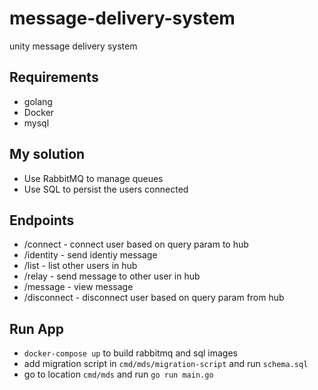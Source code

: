 # message-delivery-system
unity message delivery system

## Requirements
- golang
- Docker
- mysql

## My solution
- Use RabbitMQ to manage queues
- Use SQL to persist the users connected

## Endpoints
- /connect - connect user based on query param to hub
- /identity - send identiy message
- /list - list other users in hub
- /relay - send message to other user in hub
- /message - view message
- /disconnect - disconnect user based on query param from hub

## Run App
- `docker-compose up` to build rabbitmq and sql images
- add migration script in `cmd/mds/migration-script` and run `schema.sql`
- go to location `cmd/mds` and run `go run main.go`